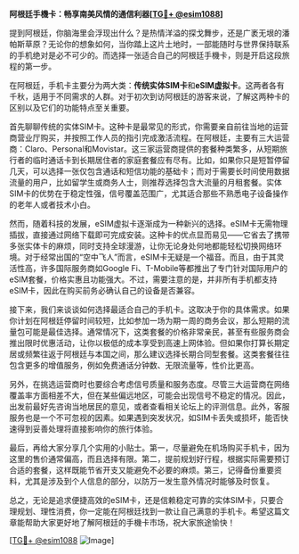 **阿根廷手機卡：畅享南美风情的通信利器[[TG💪+ @esim1088](https://t.me/s/esim1088)]**

提到阿根廷，你脑海里会浮现出什么？是热情洋溢的探戈舞步，还是广袤无垠的潘帕斯草原？无论你的想象如何，当你踏上这片土地时，一部能随时与世界保持联系的手机绝对是必不可少的。而选择一张适合自己的阿根廷手機卡，则是开启这段旅程的第一步。

在阿根廷，手机卡主要分为两大类：**传统实体SIM卡**和**eSIM虚拟卡**。这两者各有千秋，适用于不同需求的人群。对于初次到访阿根廷的游客来说，了解这两种卡的区别以及它们的功能特点至关重要。

首先聊聊传统的实体SIM卡。这种卡是最常见的形式，你需要亲自前往当地的运营商营业厅购买，并按照工作人员的指引完成激活流程。在阿根廷，主要有三大运营商：Claro、Personal和Movistar。这三家运营商提供的套餐种类繁多，从短期旅行者的临时通话卡到长期居住者的家庭套餐应有尽有。比如，如果你只是短暂停留几天，可以选择一张仅包含通话和短信功能的基础卡；而对于需要长时间使用数据流量的用户，比如留学生或商务人士，则推荐选择包含大流量的月租套餐。实体SIM卡的优势在于稳定性强，信号覆盖范围广，尤其适合那些不熟悉电子设备操作的老年人或者技术小白。

然而，随着科技的发展，eSIM虚拟卡逐渐成为一种新兴的选择。eSIM卡无需物理插拔，直接通过网络下载即可完成安装。这种卡的优点显而易见——它省去了携带多张实体卡的麻烦，同时支持全球漫游，让你无论身处何地都能轻松切换网络环境。对于经常出国的“空中飞人”而言，eSIM卡无疑是一个福音。而且，由于其灵活性高，许多国际服务商如Google Fi、T-Mobile等都推出了专门针对国际用户的eSIM套餐，价格实惠且功能强大。不过，需要注意的是，并非所有手机都支持eSIM卡，因此在购买前务必确认自己的设备是否兼容。

接下来，我们来谈谈如何选择最适合自己的手机卡。这取决于你的具体需求。如果你计划在阿根廷停留时间较短，比如参加一场为期一周的商务会议，那么短期的流量包可能是最佳选择。通常情况下，这类套餐的价格非常亲民，甚至有些服务商会推出限时优惠活动，让你以极低的成本享受到高速上网体验。但如果你打算长期定居或频繁往返于阿根廷与本国之间，那么建议选择长期合同型套餐。这类套餐往往包含更多的增值服务，例如免费通话分钟数、无限流量等，性价比更高。

另外，在挑选运营商时也要综合考虑信号质量和服务态度。尽管三大运营商在网络覆盖率方面相差不大，但在某些偏远地区，可能会出现信号不稳定的情况。因此，出发前最好先咨询当地居民的意见，或者查看相关论坛上的评测信息。此外，客服服务也是一个不可忽视的因素。如果遇到突发状况，如SIM卡丢失或损坏，能否快速得到妥善处理将直接影响你的旅行体验。

最后，再给大家分享几个实用的小贴士。第一，尽量避免在机场购买手机卡，因为这里的售价通常偏高，而且选择有限。第二，提前规划好行程，根据实际需要预订合适的套餐，这样既能节省开支又能避免不必要的麻烦。第三，记得备份重要资料，尤其是涉及到个人信息的部分，以防万一发生意外情况时能够及时恢复。

总之，无论是追求便捷高效的eSIM卡，还是信赖稳定可靠的实体SIM卡，只要合理规划、理性消费，你一定能在阿根廷找到一款让自己满意的手机卡。希望这篇文章能帮助大家更好地了解阿根廷的手機卡市场，祝大家旅途愉快！

[[TG💪+ @esim1088](https://t.me/s/esim1088) ![Image](https://i.postimg.cc/4NQfJmqS/Snipaste-2025-05-13-00-14-12.png)]